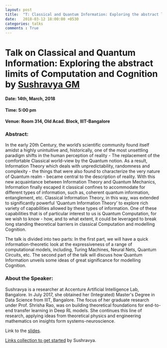 ```yaml
---
layout: post
title:  "T: Classical and Quantum Information: Exploring the abstract limits of Computation and Cognition"
date:   2018-03-12 18:00:00 +0530
categories: talks
comments : True
---
```

# Talk on Classical and Quantum Information: Exploring the abstract limits of Computation and Cognition by [Sushravya GM](https://sushravya-gm.github.io/)

#### Date: 14th, March, 2018

#### Time: 5:00 pm

#### Venue: Room 314, Old Acad. Block, IIIT-Bangalore

### Abstract:

In the early 20th Century, the world’s scientific community found itself amidst a highly unintuitive and, historically, one of the most unsettling paradigm shifts in the human perception of reality - The replacement of the comfortable Classical world-view by the Quantum notion. As a result, Information Theory which deals with unpredictability, randomness and complexity - the things that were also found to characterize the very nature of Quantum realm -  became central to the description of reality. With this new acquaintance between Information Theory and Quantum Mechanics, Information finally escaped it classical confines to accommodate for different types of information, such as, coherent quantum information, entanglement, etc. Classical Information Theory, in this way, was extended to significantly powerful ‘Quantum Information Theory’ to explore rich variety of capabilities allowed by these types of information. One of these  capabilities that is of particular interest to us is Quantum Computation, for we wish to know - how, and to what extent, it could be leveraged to break long standing theoretical barriers in classical Computation and modelling Cognition.

The talk is divided into two parts: In the first part, we will have a quick information-theoretic look at the expressiveness of a range of computational models, including, Turing Machines, Neural Nets, Quantum Circuits, etc. The second part of the talk will discuss how Quantum Information unveils some ideas of great significance for modelling Cognition.


### About the Speaker:

Sushravya is a researcher at Accenture Artificial Intelligence Lab, Bangalore. In July 2017, she obtained her (Integrated) Master's Degree in Data Science from IIIT, Bangalore. The focus of her graduate research under Prof. Shrisha Rao, was on building theoretical foundations for end-to-end transfer learning in Deep RL models. She continues this line of research, applying ideas from theoretical physics and engineering mathematics on insights form systems-neuroscience.

Link to the [slides](/pdfs/classical_quantum_sushravya.pdf).

[Links collection to get started](/pdfs/quantum_links_sushravya.pdf) by Sushravya.

